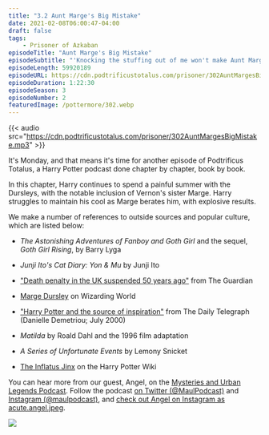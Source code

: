 ```yaml
---
title: "3.2 Aunt Marge's Big Mistake"
date: 2021-02-08T06:00:47-04:00
draft: false
tags:
    - Prisoner of Azkaban
episodeTitle: "Aunt Marge's Big Mistake"
episodeSubtitle: "'Knocking the stuffing out of me won't make Aunt Marge forget what I could tell her,' he said grimly."
episodeLength: 59920189
episodeURL: https://cdn.podtrificustotalus.com/prisoner/302AuntMargesBigMistake.mp3
episodeDuration: 1:22:30
episodeSeason: 3
episodeNumber: 2
featuredImage: /pottermore/302.webp
---
```

{{< audio src="https://cdn.podtrificustotalus.com/prisoner/302AuntMargesBigMistake.mp3" >}}

It's Monday, and that means it's time for another episode of Podtrificus Totalus, a Harry Potter podcast done chapter by chapter, book by book.

In this chapter, Harry continues to spend a painful summer with the Dursleys, with the notable inclusion of Vernon's sister Marge. Harry struggles to maintain his cool as Marge berates him, with explosive results.

We make a number of references to outside sources and popular culture, which are listed below:

- *The Astonishing Adventures of Fanboy and Goth Girl* and the sequel, *Goth Girl Rising*, by Barry Lyga

- *Junji Ito's Cat Diary: Yon & Mu* by Junji Ito

- ["Death penalty in the UK suspended 50 years ago"](https://www.theguardian.com/world/from-the-archive-blog/2015/nov/09/death-penalty-uk-fifty-years-1965-capital-punishment) from The Guardian

- [Marge Dursley](https://www.wizardingworld.com/writing-by-jk-rowling/marge-dursley) on Wizarding World

- ["Harry Potter and the source of inspiration"](http://www.accio-quote.org/articles/2000/0700-dailytelegraph-demetriou.htm) from The Daily Telegraph (Danielle Demetriou; July 2000)

- *Matilda* by Roald Dahl and the 1996 film adaptation

- *A Series of Unfortunate Events* by Lemony Snicket

- [The Inflatus Jinx](https://harrypotter.fandom.com/wiki/Inflatus) on the Harry Potter Wiki

You can hear more from our guest, Angel, on the [Mysteries and Urban Legends Podcast](http://maulpodcast.podbean.com/). Follow the podcast [on Twitter (@MaulPodcast)](https://x.com/MaulPodcast) and [Instagram (@maulpodcast)](https://www.instagram.com/maulpodcast/), and [check out Angel on Instagram as acute.angel.jpeg](https://www.instagram.com/acute.angel.jpeg/).

<img class="chapterArt" src="/chapter/302.webp" />